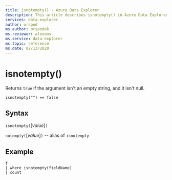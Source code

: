 ```yaml
---
title: isnotempty() - Azure Data Explorer
description: This article describes isnotempty() in Azure Data Explorer.
services: data-explorer
author: orspod
ms.author: orspodek
ms.reviewer: alexans
ms.service: data-explorer
ms.topic: reference
ms.date: 02/13/2020
---
```

# isnotempty()

Returns `true` if the argument isn't an empty string, and it isn't null.

```apl
isnotempty("") == false
```

## Syntax

`isnotempty(`[*value*]`)`

`notempty(`[*value*]`)` -- alias of `isnotempty`

## Example

```apl
T
| where isnotempty(fieldName)
| count
```
